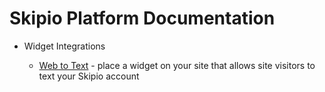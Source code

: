 # Skipio Platform Documentation

- Widget Integrations

  - [Web to Text](/widgets/web_to_text.md) - place a widget on your site that allows site visitors to text your Skipio account
